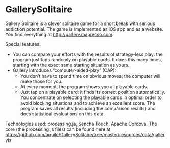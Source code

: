 # GallerySolitaire
Gallery Solitaire is a clever solitaire game for a short break with serious addiction potential. 
The game is implemented as iOS app and as a website. You find everything at http://gallery.mapresso.com. 


Special features:
* You can compare your efforts with the results of strategy-less play: the program just taps randomly on playable cards. It does this many times, starting with the exact same starting situation as yours.
* Gallery introduces “computer-aided-play” (CAP):
  * You don’t have to spend time on obvious moves; the computer will make those for you.
  * At every moment, the program shows you all playable cards.
  * Just tap on a playable card: it finds its correct position automatically.
You concentrate on selecting the playable cards in optimal order to avoid blocking situations and to achieve an excellent score. 
The program saves all results (including the comparison results) and does statistical evaluations on this data.


Technologies used: processing.js, Sencha Touch, Apache Cordova. The core (the processing.js files) can be found here at https://github.com/aquilo/GallerySolitaire/tree/master/resources/data/galleryjs
